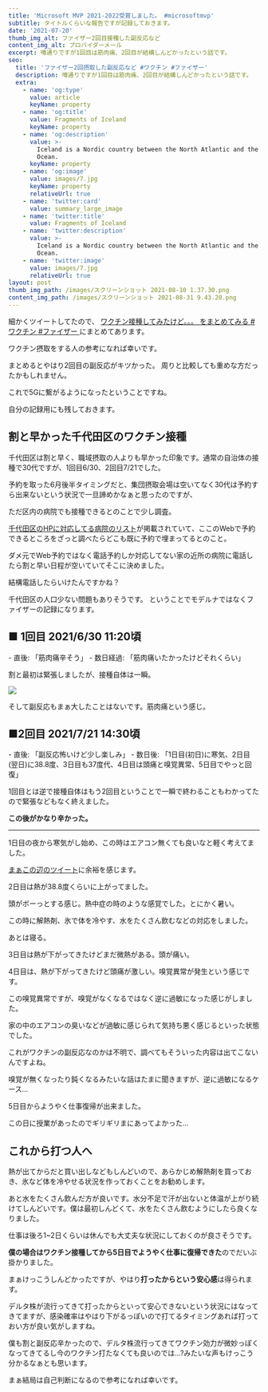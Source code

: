 ```yaml
---
title: 'Microsoft MVP 2021-2022受賞しました。 #microsoftmvp'
subtitle: タイトルくらいな報告ですが記録しておきます。
date: '2021-07-20'
thumb_img_alt: ファイザー2回目接種した副反応など
content_img_alt: プロバイダーメール
excerpt: 噂通りですが1回目は筋肉痛、2回目が結構しんどかったという話です。
seo:
  title: 'ファイザー2回摂取した副反応など #ワクチン #ファイザー'
  description: 噂通りですが1回目は筋肉痛、2回目が結構しんどかったという話です。
  extra:
    - name: 'og:type'
      value: article
      keyName: property
    - name: 'og:title'
      value: Fragments of Iceland
      keyName: property
    - name: 'og:description'
      value: >-
        Iceland is a Nordic country between the North Atlantic and the Arctic
        Ocean.
      keyName: property
    - name: 'og:image'
      value: images/7.jpg
      keyName: property
      relativeUrl: true
    - name: 'twitter:card'
      value: summary_large_image
    - name: 'twitter:title'
      value: Fragments of Iceland
    - name: 'twitter:description'
      value: >-
        Iceland is a Nordic country between the North Atlantic and the Arctic
        Ocean.
    - name: 'twitter:image'
      value: images/7.jpg
      relativeUrl: true
layout: post
thumb_img_path: /images/スクリーンショット 2021-08-10 1.37.30.png
content_img_path: /images/スクリーンショット 2021-08-31 9.43.20.png
---
```

細かくツイートしてたので、 [ワクチン接種してみたけど。。。 をまとめてみる #ワクチン #ファイザー ](https://togetter.com/li/1738272)にまとめてあります。

ワクチン摂取をする人の参考になれば幸いです。

まとめるとやはり2回目の副反応がキツかった。
周りと比較しても重めな方だったかもしれません。

これで5Gに繋がるようになったということですね。

自分の記録用にも残しておきます。

## 割と早かった千代田区のワクチン接種

千代田区は割と早く、職域摂取の人よりも早かった印象です。通常の自治体の接種で30代ですが、1回目6/30、2回目7/21でした。

予約を取った6月後半タイミングだと、集団摂取会場は空いてなく30代は予約すら出来ないという状況で一旦諦めかなぁと思ったのですが、

ただ区内の病院でも接種できるとのことで少し調査。

[千代田区のHPに対応してる病院のリスト](https://www.city.chiyoda.lg.jp/koho/kenko/kenko/kansensho/coronawakuchin/byoin-ichiran.html)が掲載されていて、ここのWebで予約できるところをざっと調べたらどこも既に予約で埋まってるとのこと。

ダメ元でWeb予約ではなく電話予約しか対応してない家の近所の病院に電話したら割と早い日程が空いていてそこに決めました。

結構電話したらいけたんですかね？

千代田区の人口少ない問題もありそうです。 ということでモデルナではなくファイザーの記録になります。

## ■ 1回目 2021/6/30 11:20頃&#xA;

\- 直後: 「筋肉痛辛そう」
\- 数日経過: 「筋肉痛いたかったけどそれくらい」

割と最初は緊張しましたが、接種自体は一瞬。

![](/images/undefined82undefinedE3undefinedAFundefined83undefinedE3undefinedBCundefined83undefinedE3undefinedB7undefined83undefinedE3undefined83undefined83undefined202021-08-10%201.37.30.png)



そして副反応もまぁ大したことはないです。筋肉痛という感じ。

## ■2回目 2021/7/21  14:30頃&#xA;

\- 直後: 「副反応怖いけど少し楽しみ」
\- 数日後: 「1日目(初日)に寒気、2日目(翌日)に38.8度、3日目も37度代、4日目は頭痛と嗅覚異常、5日目でやっと回復」

1回目とは逆で接種自体はもう2回目ということで一瞬で終わることもわかってたので緊張などもなく終えました。

**この後がかなり辛かった。**

***

1日目の夜から寒気がし始め、この時はエアコン無くても良いなと軽く考えてました。

[まぁこの辺のツイート](https://twitter.com/n0bisuke/status/1417889851626508291)に余裕を感じます。



2日目は熱が38.8度くらいに上がってました。

頭がボーっとする感じ。熱中症の時のような感覚でした。とにかく暑い。

この時に解熱剤、氷で体を冷やす、水をたくさん飲むなどの対応をしました。

あとは寝る。

3日目は熱が下がってきたけどまだ微熱がある。頭が痛い。

4日目は、熱が下がってきたけど頭痛が激しい。嗅覚異常が発生という感じです。

この嗅覚異常ですが、嗅覚がなくなるではなく逆に過敏になった感じがしました。

家の中のエアコンの臭いなどが過敏に感じられて気持ち悪く感じるといった状態でした。

これがワクチンの副反応なのかは不明で、調べてもそういった内容は出てこないんですよね。

嗅覚が無くなったり鈍くなるみたいな話はたまに聞きますが、逆に過敏になるケース...

5日目からようやく仕事復帰が出来ました。

この日に授業があったのでギリギリまにあってよかった...

## これから打つ人へ

熱が出てからだと買い出しなどもしんどいので、あらかじめ解熱剤を買っておき、氷など体を冷やせる状況を作っておくことをお勧めします。

あと水をたくさん飲んだ方が良いです。水分不足で汗が出ないと体温が上がり続けてしんどいです。僕は最初しんどくて、水をたくさん飲むようにしたら良くなりました。

仕事は後ろ1~2日くらいは休んでも大丈夫な状況にしておくのが良さそうです。

**僕の場合はワクチン接種してから5日目でようやく仕事に復帰できた**のでだいぶ掛かりました。

まぁけっこうしんどかったですが、やはり**打ったからという安心感**は得られます。

デルタ株が流行ってきて打ったからといって安心できないという状況にはなってきてますが、感染確率はやはり下がるっぽいので打てるタイミングあれば打っておい方が良い気がしますね。

僕も割と副反応辛かったので、デルタ株流行ってきてワクチン効力が微妙っぽくなってきてるし今のワクチン打たなくても良いのでは...?みたいな声もけっこう分かるなぁとも思います。

まぁ結局は自己判断になるので参考になれば幸いです。
